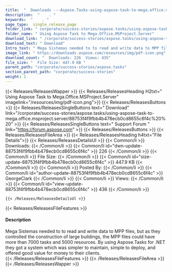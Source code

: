 ```yaml
---
title:  "  Downloads ---Aspose.Tasks-using-aspose-task-to-mega.office.msproject.server . " 
description:  "    . " 
keywords:  "    . " 
page_type:  single_release_page
folder_link: " corporate/success-stories/aspose.tasks/using-aspose-task-to-mega.office.msproject.server/"
folder_name: " Using Aspose Task to Mega.Office.MSProject.Server"
download_link: " /corporate/success-stories/aspose.tasks/using-aspose-task-to-mega.office.msproject.server/88753f4f9fbb4b478ecb0cd8655c6f4c"
download_text: " Download"
Intro_text: " Mega Sistemas needed to to read and write data to MPP files, but as they control..."
image_link: " https://downloads.aspose.com/resources/img/pdf-icon.png"
download_count: "  Downloads: 226  Views: 435"
file_size: "  File Size: 447.9 KB "
parent_path: "corporate/success-stories/aspose.tasks"
section_parent_path: "corporate/success-stories"
weight: 1 
---
```


{{< Releases/ReleasesWapper >}}
  {{< Releases/ReleasesHeading H2txt=" Using Aspose Task to Mega.Office.MSProject.Server" imagelink="/resources/img/pdf-icon.png">}}
  {{< Releases/ReleasesButtons >}}
    {{< Releases/ReleasesSingleButtons text=" Download" link="/corporate/success-stories/aspose.tasks/using-aspose-task-to-mega.office.msproject.server/88753f4f9fbb4b478ecb0cd8655c6f4c%20%20" >}}
    {{< Releases/ReleasesSingleButtons text=" Support Forum " link="https://forum.aspose.com" >}}
  {{< Releases/ReleasesButtons >}}
  {{< Releases/ReleasesFileArea >}}
    {{< Releases/ReleasesHeading h4txt="File Details">}}
    {{< Releases/ReleasesDetailsUl >}}
            {{< Common/li  >}} Downloads: {{< /Common/li >}} 
      {{< Common/li id="dwn-update-88753f4f9fbb4b478ecb0cd8655c6f4c" >}} 226 {{< /Common/li >}} 
      {{< Common/li  >}} File Size: {{< /Common/li >}} 
      {{< Common/li id="size-update-88753f4f9fbb4b478ecb0cd8655c6f4c" >}} 447.9 KB {{< /Common/li >}} 
      {{< Common/li  >}} Posted By: {{< /Common/li >}} 
      {{< Common/li id="author-update-88753f4f9fbb4b478ecb0cd8655c6f4c" >}} GeorgeClark {{< /Common/li >}} 
      {{< Common/li  >}} Views: {{< /Common/li >}} 
      {{< Common/li id="view-update-88753f4f9fbb4b478ecb0cd8655c6f4c" >}} 436 {{< /Common/li >}} 

    {{< /Releases/ReleasesDetailsUl >}}

  {{< Releases/ReleasesFileFeatures >}}
      <h4>Description</h4><div class="HTMLDescription">Mega Sistemas needed to to read and write data to MPP files, but as they controlled the construction of large buildings, the MPP files could have more than 7000 tasks and 5000 resources. By using Aspose.Tasks for .NET they got a system which was simpler to maintain, simple to deploy, and offered good value for money to their clients.</div>
  {{< /Releases/ReleasesFileFeatures >}}
 {{< /Releases/ReleasesFileArea >}}
{{< /Releases/ReleasesWapper >}}


